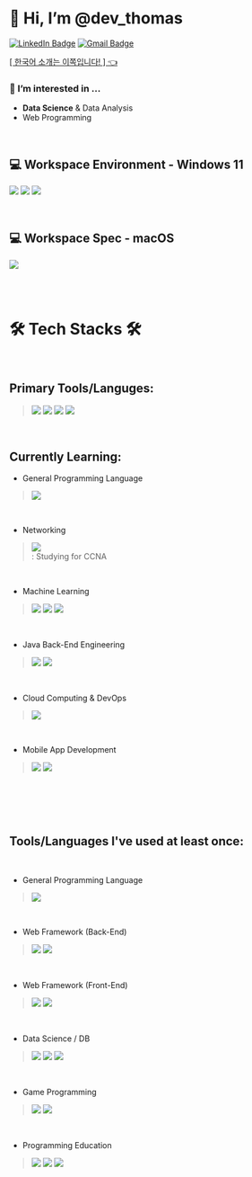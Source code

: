 👋 Hi, I’m @dev_thomas
======================
 
[![LinkedIn Badge](http://img.shields.io/badge/-LinkedIn-0072b1?style=flat&logo=linkedin&link=https://www.linkedin.com/in/thomas-ha-m-s-ed-a45588150/)](https://www.linkedin.com/in/thomas-ha-m-s-ed-a45588150/)
[![Gmail Badge](https://img.shields.io/badge/Gmail-D14836?style=flat&logo=gmail&logoColor=white&link=mailto:hoondog1993@gmail.com)](mailto:hoondog1993@gmail.com)
 
<a href="/README_kr.md"> [ 한국어 소개는 이쪽입니다! ]  👈</a>

  
### 👀 I’m interested in ... 
- **Data Science** & Data Analysis 
- Web Programming
   
<br>


## 💻 Workspace Environment - Windows 11
 
<p>
   <img src = "https://img.shields.io/badge/Windows-DELL_G7_15-0078D6?style=for-the-badge&logo=windows&logoColor=white&style=flat">
   <img src = "https://img.shields.io/badge/NVIDIA-RTX_2060-76B900?style=for-the-badge&logo=nvidia&logoColor=white&style=flat">
   <img src = "https://img.shields.io/badge/Intel-Core_i7_8th-0071C5?style=for-the-badge&logo=intel&logoColor=white&style=flat">
</p>

<br>

## 💻 Workspace Spec - macOS

<p>
   <img src= "https://img.shields.io/badge/Apple-MacBook_Pro_2021_M1_Pro-999999?style=for-the-badge&logo=apple&logoColor=white&style=flat">
</p>

<br><br>


🛠 Tech Stacks 🛠
======================

<br>


## Primary Tools/Languges:


> <p>
>   <img src = "https://img.shields.io/badge/Python-2b5b84?style=for-the-badge&logo=python&logoColor=white">
>   <img src = "https://img.shields.io/badge/Django-092E20?style=for-the-badge&logo=django&logoColor=white">
>   <img src = "https://img.shields.io/badge/Java-ED8B00?style=for-the-badge&logo=openjdk&logoColor=white">
>   <img src = "https://img.shields.io/badge/Spring-6DB33F?style=for-the-badge&logo=spring&logoColor=white">
> </p>


<br>


## Currently Learning:


- General Programming Language
   
> <p>
>   <img src = "https://img.shields.io/badge/C%2B%2B-00599C?style=for-the-badge&logo=c%2B%2B&logoColor=white">
> </p>

<br>

- Networking

> <p>
> <img src = "https://img.shields.io/badge/Cisco-1BA0D7?style=for-the-badge&logo=Cisco&logoColor=white">
> <br> : Studying for CCNA
> </p>

<br>


- Machine Learning
> <p>
>    <img src = "https://img.shields.io/badge/PyTorch-EE4C2C?style=for-the-badge&logo=PyTorch&logoColor=white">
>    <img src = "https://img.shields.io/badge/TensorFlow-%23FF6F00.svg?style=for-the-badge&logo=TensorFlow&logoColor=white">
>    <img src = "https://img.shields.io/badge/Python-2b5b84?style=for-the-badge&logo=python&logoColor=white">
> </p>

<br>

- Java Back-End Engineering
> <p>
>    <img src = "https://img.shields.io/badge/Java-ED8B00?style=for-the-badge&logo=openjdk&logoColor=white">
>    <img src = "https://img.shields.io/badge/Spring-6DB33F?style=for-the-badge&logo=spring&logoColor=white">
> </p>


<br>

- Cloud Computing & DevOps 
> <p>
>    <img src = "https://img.shields.io/badge/Amazon AWS-FF9900.svg?style=for-the-badge&logo=AmazonAWS&logoColor=white">
> </p>

<br>

- Mobile App Development
> <p>
> <img src = "https://img.shields.io/badge/Dart-0175C2.svg?style=for-the-badge&logo=Dart&logoColor=white">
> <img src = "https://img.shields.io/badge/Flutter-02569B.svg?style=for-the-badge&logo=Flutter&logoColor=white">
> </p>

<br>

<br><br>

## Tools/Languages I've used at least once:

<br>

- General Programming Language
   
> <p>
>   <img src = "https://img.shields.io/badge/C-00599C?style=for-the-badge&logo=c&logoColor=white">
> </p>

<br>

- Web Framework (Back-End)
   
> <p>
>   <img src = "https://img.shields.io/badge/Node.js-43853D?style=for-the-badge&logo=node.js&logoColor=white">
>   <img src = "https://img.shields.io/badge/Flask-000000?style=for-the-badge&logo=flask&logoColor=white">
> </p>

<br>

- Web Framework (Front-End)
   
> <p>
>   <img src = "https://img.shields.io/badge/Bootstrap-563D7C?style=for-the-badge&logo=bootstrap&logoColor=white">
>   <img src = "https://img.shields.io/badge/Vue.js-35495E?style=for-the-badge&logo=vue.js&logoColor=4FC08D">
> </p>

<br>

- Data Science / DB
   
> <p>
>   <img src = "https://img.shields.io/badge/R-276DC3?style=for-the-badge&logo=r&logoColor=white">
>   <img src = "https://img.shields.io/badge/PostgreSQL-316192?style=for-the-badge&logo=postgresql&logoColor=white">
>   <img src = "https://img.shields.io/badge/MySQL-4479A1?style=for-the-badge&logo=mysql&logoColor=white">
> </p>

<br>

- Game Programming
   
> <p>
>   <img src = "https://img.shields.io/badge/Unity-100000?style=for-the-badge&logo=unity&logoColor=white">
>   <img src = "https://img.shields.io/badge/C%23-239120?style=for-the-badge&logo=c-sharp&logoColor=white">
> </p>

<br>

- Programming Education

> <p>
> <img src = "https://img.shields.io/badge/Roblox-100000?style=for-the-badge&logo=roblox&logoColor=white">
> <img src = "https://img.shields.io/badge/Lua-2C2D72?style=for-the-badge&logo=lua&logoColor=white">
> <img src = "https://img.shields.io/badge/Arduino-00878F?style=for-the-badge&logo=arduino&logoColor=white"> 
> </p> 


